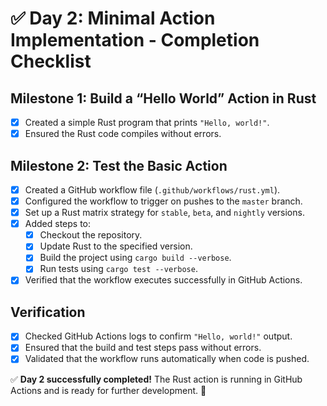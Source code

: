 # ✅ Day 2: Minimal Action Implementation - Completion Checklist

## **Milestone 1: Build a “Hello World” Action in Rust**
- [x] Created a simple Rust program that prints `"Hello, world!"`.
- [x] Ensured the Rust code compiles without errors.

## **Milestone 2: Test the Basic Action**
- [x] Created a GitHub workflow file (`.github/workflows/rust.yml`).
- [x] Configured the workflow to trigger on pushes to the `master` branch.
- [x] Set up a Rust matrix strategy for `stable`, `beta`, and `nightly` versions.
- [x] Added steps to:
  - [x] Checkout the repository.
  - [x] Update Rust to the specified version.
  - [x] Build the project using `cargo build --verbose`.
  - [x] Run tests using `cargo test --verbose`.
- [x] Verified that the workflow executes successfully in GitHub Actions.

## **Verification**
- [x] Checked GitHub Actions logs to confirm `"Hello, world!"` output.
- [x] Ensured that the build and test steps pass without errors.
- [x] Validated that the workflow runs automatically when code is pushed.

✅ **Day 2 successfully completed!** The Rust action is running in GitHub Actions and is ready for further development. 🚀

